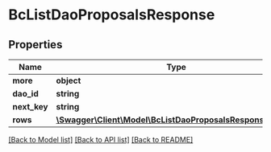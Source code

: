 # BcListDaoProposalsResponse

## Properties
Name | Type | Description | Notes
------------ | ------------- | ------------- | -------------
**more** | **object** |  | [optional] 
**dao_id** | **string** |  | [optional] 
**next_key** | **string** |  | [optional] 
**rows** | [**\Swagger\Client\Model\BcListDaoProposalsResponseRows[]**](BcListDaoProposalsResponseRows.md) |  | [optional] 

[[Back to Model list]](../README.md#documentation-for-models) [[Back to API list]](../README.md#documentation-for-api-endpoints) [[Back to README]](../README.md)


